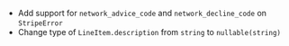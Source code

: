 * Add support for `network_advice_code` and `network_decline_code` on `StripeError`
* Change type of `LineItem.description` from `string` to `nullable(string)`